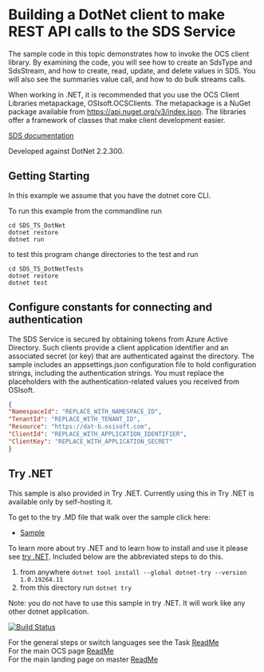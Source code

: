 Building a DotNet client to make REST API calls to the SDS Service
==================================================================

The sample code in this topic demonstrates how to invoke the OCS client library. 
By examining the code, you will see how to create an SdsType and SdsStream, 
and how to create, read, update, and delete values in SDS.  You will also see the summaries value call, and how to do bulk streams calls. 

When working in .NET, it is recommended that you use the OCS Client Libraries metapackage, OSIsoft.OCSClients. The metapackage is a NuGet package available 
from https://api.nuget.org/v3/index.json. The libraries offer a framework of classes that make client development easier.

[SDS documentation](https://ocs-docs.osisoft.com/Documentation/SequentialDataStore/Data_Store_and_SDS.html)


Developed against DotNet 2.2.300.

Getting Starting
----------------------------

In this example we assume that you have the dotnet core CLI.

To run this example from the commandline run

```
cd SDS_TS_DotNet
dotnet restore
dotnet run
```

to test this program change directories to the test and run

```
cd SDS_TS_DotNetTests
dotnet restore
dotnet test
```


Configure constants for connecting and authentication
-----------------------------------------------------

The SDS Service is secured by obtaining tokens from Azure Active Directory. Such clients 
provide a client application identifier and an associated secret (or key) that are 
authenticated against the directory. The sample includes an appsettings.json configuration 
file to hold configuration strings, including the authentication strings. You must 
replace the placeholders with the authentication-related values you received from OSIsoft. 

```json
{
"NamespaceId": "REPLACE_WITH_NAMESPACE_ID",
"TenantId": "REPLACE_WITH_TENANT_ID",
"Resource": "https://dat-b.osisoft.com",
"ClientId": "REPLACE_WITH_APPLICATION_IDENTIFIER",
"ClientKey": "REPLACE_WITH_APPLICATION_SECRET"
}
```
	
Try .NET
----------------------------
This sample is also provided in Try .NET.  Currently using this in Try .NET is available only by self-hosting it.

To get to the try .MD file that walk over the sample click here:
- [Sample](./Sample.md)

To learn more about try .NET and to learn how to install and use it please see [try .NET](https://github.com/dotnet/try).  Included below are the abbreviated steps to do this.
1) from anywhere ``` dotnet tool install --global dotnet-try --version 1.0.19264.11 ```
2) from this directory run ```dotnet try```

Note: you do not have to use this sample in try .NET.  It will work like any other dotnet application.  


[![Build Status](https://osisoft.visualstudio.com/Engineering%20Incubation/_apis/build/status/OSIsoft_OCS_Samples-CI?branchName=master&jobName=SDS_TSDotNet)](https://osisoft.visualstudio.com/Engineering%20Incubation/_build/latest?definitionId=4334&branchName=master)



For the general steps or switch languages see the Task  [ReadMe](../../../)<br />
For the main OCS page [ReadMe](../../../../../)<br />
For the main landing page on master [ReadMe](https://github.com/osisoft/OSI-Samples)